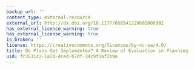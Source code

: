 ```yaml
---
backup_url: ''
content_type: external-resource
external_url: http://dx.doi.org/10.1177/088541229601000302
has_external_licence_warning: true
has_external_license_warning: true
is_broken: ''
license: https://creativecommons.org/licenses/by-nc-sa/4.0/
title: Do Plans Get Implemented? A Review of Evaluation in Planning
uid: fc3531c2-1a20-4ced-b7df-34c9f1af2b9a
---
```

